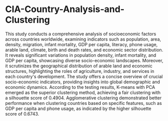 # CIA-Country-Analysis-and-Clustering
This study conducts a comprehensive analysis of socioeconomic factors across countries worldwide, examining indicators such as population, area, density, migration, infant mortality, GDP per capita, literacy, phone usage, arable land, climate, birth and death rates, and economic sector distribution. It reveals significant variations in population density, infant mortality, and GDP per capita, showcasing diverse socio-economic landscapes. Moreover, it scrutinizes the geographical distribution of arable land and economic structures, highlighting the roles of agriculture, industry, and services in each country's development. The study offers a concise overview of crucial socio-economic indicators, providing insights into global demographic and economic dynamics. According to the testing results, K-means with PCA emerged as the superior clustering method, achieving a fair clustering with a silhouette score of 0.4904. Agglomerative clustering demonstrated better performance when clustering countries based on specific features, such as GDP per capita and phone usage, as indicated by the higher silhouette score of 0.6743.
